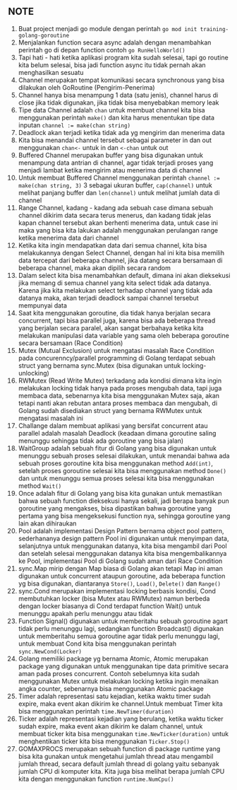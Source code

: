 ## NOTE

1. Buat project menjadi go module dengan perintah `go mod init training-golang-goroutine`
2. Menjalankan function secara async adalah dengan menambahkan perintah go di depan function contoh `go RunHelloWorld()`
3. Tapi hati - hati ketika aplikasi program kita sudah selesai, tapi go routine kita belum selesai, bisa jadi function async itu tidak pernah akan menghasilkan sesuatu
4. Channel merupakan tempat komunikasi secara synchronous yang bisa dilakukan oleh GoRoutine (Pengirim-Penerima)
5. Channel hanya bisa menampung 1 data (satu jenis), channel harus di close jika tidak digunakan, jika tidak bisa menyebabkan memory leak
6. Tipe data Channel adalah `chan` untuk membuat channel kita bisa menggunakan perintah `make()` dan kita harus menentukan tipe data inputan `channel := make(chan string)`
7. Deadlock akan terjadi ketika tidak ada yg mengirim dan menerima data
8. Kita bisa menandai channel tersebut sebagai parameter in dan out menggunakan `chan<-` untuk in dan `<-chan` untuk out
9. Buffered Channel merupakan buffer yang bisa digunakan untuk menampung data antrian di channel, agar tidak terjadi proses yang menjadi lambat ketika mengirim atau menerima data di channel
10. Untuk membuat Buffered Channel menggunakan perintah `channel := make(chan string, 3)` 3 sebagai ukuran buffer, `cap(channel)` untuk melihat panjang buffer dan `len(channel)` untuk melihat jumlah data di channel
11. Range Channel, kadang - kadang ada sebuah case dimana sebuah channel dikirim data secara terus menerus, dan kadang tidak jelas kapan channel tersebut akan berhenti menerima data, untuk case ini maka yang bisa kita lakukan adalah menggunakan perulangan range ketika menerima data dari channel
12. Ketika kita ingin mendapatkan data dari semua channel, kita bisa melakukannya dengan Select Channel, dengan hal ini kita bisa memilih data tercepat dari beberapa channel, jika datang secara bersamaan di beberapa channel, maka akan dipilih secara random
13. Dalam select kita bisa menambahkan default, dimana ini akan dieksekusi jika memang di semua channel yang kita select tidak ada datanya. Karena jika kita melakukan select terhadap channel yang tidak ada datanya maka, akan terjadi deadlock sampai channel tersebut mempunyai data
14. Saat kita menggunakan goroutine, dia tidak hanya berjalan secara concurrent, tapi bisa parallel juga, karena bisa ada beberapa thread yang berjalan secara paralel, akan sangat berbahaya ketika kita melakukan manipulasi data variable yang sama oleh beberapa goroutine secara bersamaan (Race Condition)
15. Mutex (Mutual Exclusion) untuk mengatasi masalah Race Condition pada concurenncy/parallel programming di Golang terdapat sebuah struct yang bernama sync.Mutex (bisa digunakan untuk locking-unlocking)
16. RWMutex (Read Write Mutex) terkadang ada kondisi dimana kita ingin melakukan locking tidak hanya pada proses mengubah data, tapi juga membaca data, sebenarnya kita bisa menggunakan Mutex saja, akan tetapi nanti akan rebutan antara proses membaca dan mengubah, di Golang sudah disediakan struct yang bernama RWMutex untuk mengatasi masalah ini
17. Challange dalam membuat aplikasi yang bersifat concurrent atau parallel adalah masalah Deadlock (keadaan dimana goroutine saling menunggu sehingga tidak ada goroutine yang bisa jalan)
18. WaitGroup adalah sebuah fitur di Golang yang bisa digunakan untuk menunggu sebuah proses selesai dilakukan, untuk menandai bahwa ada sebuah proses goroutine kita bisa menggunakan method `Add(int)`, setelah proses goroutine selesai kita bisa menggunakan method `Done()` dan untuk menunggu semua proses selesai kita bisa menggunakan method `Wait()`
19. Once adalah fitur di Golang yang bisa kita gunakan untuk memastikan bahwa sebuah function dieksekusi hanya sekali, jadi berapa banyak pun goroutine yang mengakses, bisa dipastikan bahwa goroutine yang pertama yang bisa mengeksekusi function nya, sehingga goroutine yang lain akan dihiraukan
20. Pool adalah implementasi Design Pattern bernama object pool pattern, sederhananya design pattern Pool ini digunakan untuk menyimpan data, selanjutnya untuk menggunakan datanya, kita bisa mengambil dari Pool dan setelah selesai menggunakan datanya kita bisa mengembalikannya ke Pool, implementasi Pool di Golang sudah aman dari Race Condition
21. sync.Map mirip dengan Map biasa di Golang akan tetapi Map ini aman digunakan untuk concurrent ataupun goroutine, ada beberapa function yg bisa digunakan, diantaranya `Store()`, `Load()`, `Delete()` dan `Range()`
22. sync.Cond merupakan implementasi locking berbasis kondisi, Cond membutuhkan locker (bisa Mutex atau RWMutex) namun berbeda dengan locker biasanya di Cond terdapat function Wait() untuk menunggu apakah perlu menunggu atau tidak
22. Function Signal() digunakan untuk memberitahu sebuah goroutine agart tidak perlu menunggu lagi, sedangkan function Broadcast() digunakan untuk memberitahu semua goroutine agar tidak perlu menunggu lagi, untuk membuat Cond kita bisa menggunakan perintah `sync.NewCond(Locker)`
23. Golang memiliki package yg bernama Atomic, Atomic merupakan package yang digunakan untuk menggunakan tipe data primitive secara aman pada proses concurrent. Contoh sebelumnya kita sudah menggunakan Mutex untuk melakukan locking ketika ingin menaikan angka counter, sebenarnya bisa menggunakan Atomic package
24. Timer adalah representasi satu kejadian, ketika waktu timer sudah expire, maka event akan dikirim ke channel.Untuk membuat Timer kita bisa menggunakan perintah `time.NewTimer(duration)`
25. Ticker adalah representasi kejadian yang berulang, ketika waktu ticker sudah expire, maka event akan dikirim ke dalam channel, untuk membuat ticker kita bisa menggunakan `time.NewTicker(duration)` untuk menghentikan ticker kita bisa menggunakan `Ticker.Stop()`
26. GOMAXPROCS merupakan sebuah function di package runtime yang bisa kita gunakan untuk mengetahui jumlah thread atau mengambil jumlah thread, secara default jumlah thread di golang yaitu sebanyak jumlah CPU di komputer kita. Kita juga bisa melihat berapa jumlah CPU kita dengan menggunakan function `runtime.NumCpu()`